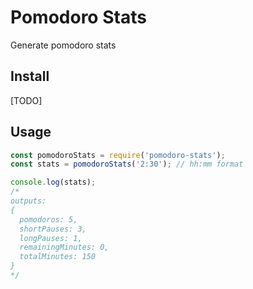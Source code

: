 # Pomodoro Stats

Generate pomodoro stats

## Install

[TODO]

## Usage

```js
const pomodoroStats = require('pomodoro-stats');
const stats = pomodoroStats('2:30'); // hh:mm format 

console.log(stats);
/*
outputs:
{
  pomodoros: 5,
  shortPauses: 3,
  longPauses: 1,
  remainingMinutes: 0,
  totalMinutes: 150
}
*/
```
